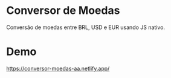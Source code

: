 # Conversor de Moedas

 Conversão de moedas entre BRL, USD e EUR usando JS nativo.
 
 # Demo
 https://conversor-moedas-aa.netlify.app/

